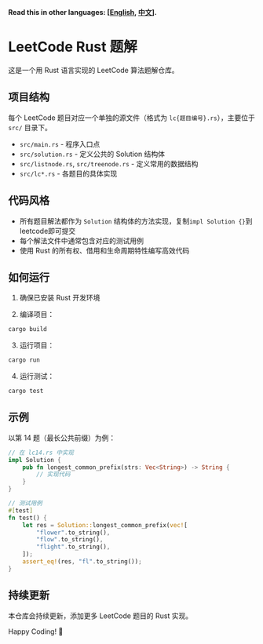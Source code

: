**Read this in other languages: [[English](README_en.md), [中文](README.md)].**
# LeetCode Rust 题解

这是一个用 Rust 语言实现的 LeetCode 算法题解仓库。

## 项目结构

每个 LeetCode 题目对应一个单独的源文件（格式为 `lc{题目编号}.rs`），主要位于 `src/` 目录下。
- `src/main.rs` - 程序入口点
- `src/solution.rs` - 定义公共的 Solution 结构体
- `src/listnode.rs`, `src/treenode.rs` - 定义常用的数据结构
- `src/lc*.rs` - 各题目的具体实现

## 代码风格

- 所有题目解法都作为 `Solution` 结构体的方法实现，复制```impl Solution {}```到leetcode即可提交
- 每个解法文件中通常包含对应的测试用例
- 使用 Rust 的所有权、借用和生命周期特性编写高效代码

## 如何运行

1. 确保已安装 Rust 开发环境

2. 编译项目：
```bash
cargo build
```

3. 运行项目：
```bash
cargo run
```

4. 运行测试：
```bash
cargo test
```

## 示例

以第 14 题（最长公共前缀）为例：
```rust
// 在 lc14.rs 中实现
impl Solution {
    pub fn longest_common_prefix(strs: Vec<String>) -> String {
        // 实现代码
    }
}

// 测试用例
#[test]
fn test() {
    let res = Solution::longest_common_prefix(vec![
        "flower".to_string(),
        "flow".to_string(),
        "flight".to_string(),
    ]);
    assert_eq!(res, "fl".to_string());
}
```

## 持续更新

本仓库会持续更新，添加更多 LeetCode 题目的 Rust 实现。

Happy Coding! 🦀
